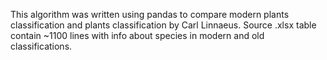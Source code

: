 This algorithm was written using pandas to compare modern plants classification and plants classification by Carl Linnaeus.
Source .xlsx table contain ~1100 lines with info about species in modern and old classifications.
